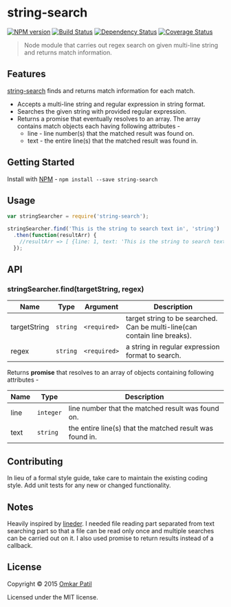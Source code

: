 # string-search 
[![NPM version][npm-image]][npm-url] [![Build Status][travis-image]][travis-url] [![Dependency Status][daviddm-image]][daviddm-url] [![Coverage Status][coveralls-image]][coveralls-url]
> Node module that carries out regex search on given multi-line string and returns match information.

## Features
[string-search](https://github.com/ospatil/string-search) finds and returns match information for each match.
- Accepts a multi-line string and regular expression in string format. 
- Searches the given string with provided regular expression.
- Returns a promise that eventually resolves to an array. The array contains match objects each having following attributes - 
  - line - line number(s) that the matched result was found on.
  - text - the entire line(s) that the matched result was found in.

## Getting Started
Install with [NPM](https://www.npmjs.com) - `npm install --save string-search`

## Usage
```js
var stringSearcher = require('string-search');

stringSearcher.find('This is the string to search text in', 'string')
  .then(function(resultArr) {
    //resultArr => [ {line: 1, text: 'This is the string to search text in'} ]
  });
```

## API
### stringSearcher.find(targetString, regex)

Name         | Type           | Argument     | Description
-------------|----------------|--------------|------------
targetString | `string`       | `<required>` | target string to be searched. Can be multi-line(can contain line breaks).
regex        | `string`       | `<required>` | a string in regular expression format to search.

Returns **promise** that resolves to an array of objects containing following attributes -

Name | Type      | Description
-----|-----------| ------------
line | `integer` | line number that the matched result was found on.
text | `string`  | the entire line(s) that the matched result was found in.

## Contributing
In lieu of a formal style guide, take care to maintain the existing coding style. Add unit tests for any new or changed functionality.

## Notes
Heavily inspired by [lineder](https://github.com/jasonbellamy/lineder). I needed file reading part separated from text searching part 
so that a file can be read only once and multiple searches can be carried out on it. I also used promise to return results instead of a callback.

## License
Copyright © 2015 [Omkar Patil](https://github.com/ospatil)

Licensed under the MIT license.

[npm-image]: https://badge.fury.io/js/string-search.svg?style=flat-square
[npm-url]: https://npmjs.org/ospatil/string-search
[travis-image]: https://travis-ci.org/ospatil/string-search.svg?branch=master&style=flat-square
[travis-url]: https://travis-ci.org/ospatil/string-search
[daviddm-image]: https://david-dm.org/ospatil/string-search.svg?theme=shields.io&style=flat-square
[daviddm-url]: https://david-dm.org/ospatil/string-search
[coveralls-image]: https://img.shields.io/coveralls/ospatil/string-search.svg?style=flat-square
[coveralls-url]: https://coveralls.io/github/ospatil/string-search?branch=master
